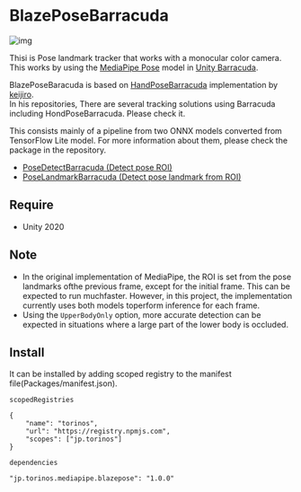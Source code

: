 BlazePoseBarracuda  
=========================

![img](https://i.imgur.com/caozLeg.gif)  

Thisi is Pose landmark tracker that works with a monocular color camera.  
This works by using the [MediaPipe Pose] model in [Unity Barracuda].

BlazePoseBaracuda is based on [HandPoseBarracuda] implementation by [keijiro].  
In his repositories, There are several tracking solutions using Barracuda including HondPoseBarracuda. Please check it.

This consists mainly of a pipeline from two ONNX models converted from TensorFlow Lite model. For more information about them, please check the package in the repository.
- [PoseDetectBarracuda (Detect pose ROI)](https://github.com/torinos-yt/BlazePoseBarracuda/tree/master/Packages/jp.torinos.mediapipe.posedetector)
- [PoseLandmarkBarracuda (Detect pose landmark from ROI)](https://github.com/torinos-yt/BlazePoseBarracuda/tree/master/Packages/jp.torinos.mediapipe.poselandmark)

Require
--------------------------
- Unity 2020

Note
--------------------------
 - In the original implementation of MediaPipe, the ROI is set from the pose landmarks ofthe previous frame, except for the initial frame. This can be expected to run muchfaster. However, in this project, the implementation currently uses both models toperform inference for each frame.
 - Using the `UpperBodyOnly` option, more accurate detection can be expected in situations where a large part of the lower body is occluded.

Install
--------------------------
It can be installed by adding scoped registry to the manifest file(Packages/manifest.json).

`scopedRegistries`
````
{
    "name": "torinos",
    "url": "https://registry.npmjs.com",
    "scopes": ["jp.torinos"]
}
````
`dependencies`
````
"jp.torinos.mediapipe.blazepose": "1.0.0"
````


[MediaPipe Pose]:
  https://google.github.io/mediapipe/solutions/pose.html

[Unity Barracuda]:
  https://docs.unity3d.com/Packages/com.unity.barracuda@latest

[HandPoseBarracuda]:
    https://github.com/keijiro/HandPoseBarracuda

[keijiro]:
    https://github.com/keijiro